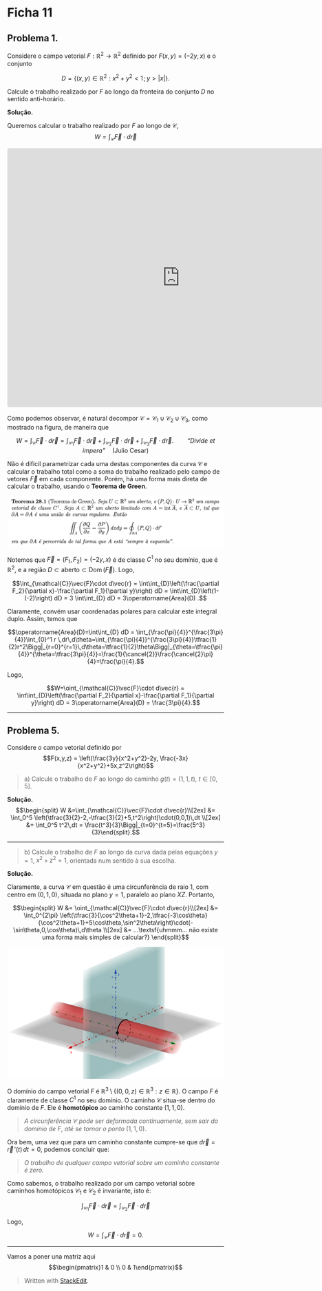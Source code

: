 # Ficha 11

## Problema 1.

Considere o campo vetorial $F:\mathbb{R}^2\to\mathbb{R}^2$ definido por $F(x,y)=(-2y,x)$ e o conjunto 

$$D=\{(x,y)\in\mathbb{R}^2 : x^2+y^2<1\,;\,y>\vert x\vert\}.$$ 

Calcule o trabalho realizado por $F$ ao longo da fronteira do conjunto $D$ no sentido anti-horário.

**Solução.**

Queremos calcular o trabalho realizado por $F$ ao longo de $\mathcal{C}$,
$$W=\int_{\mathcal{C}} \vec{F}\cdot d\vec{r}$$

<iframe src="https://www.geogebra.org/classic/njug6jft?embed" width="800" height="600" allowfullscreen style="border: 1px solid #e4e4e4;border-radius: 4px;" frameborder="0"></iframe>

Como podemos observar, é natural decompor $\mathcal{C}=\mathcal{C}_1\cup\mathcal{C}_2\cup\mathcal{C}_3$, como mostrado na figura, de maneira que 

$$W=\int_{\mathcal{C}} \vec{F}\cdot d\vec{r}=\int_{\mathcal{C}_1} \vec{F}\cdot d\vec{r} + \int_{\mathcal{C}_2} \vec{F}\cdot d\vec{r} + \int_{\mathcal{C}_3} \vec{F}\cdot d\vec{r}.\qquad\textit{``Divide et impera"}\quad (\textsf{Julio Cesar})$$

Não é dificil parametrizar cada uma destas componentes da curva $\mathcal{C}$ e calcular o trabalho total como a soma do trabalho realizado pelo campo de vetores $\vec{F}$ em cada componente. Porém, há uma forma mais direta de calcular o trabalho, usando o **Teorema de Green**. 

![Teorema de Green](https://raw.githubusercontent.com/jarpepegit/Tutoring/main/Francisco/TeoremaGreen.png)

Notemos que $\vec{F}=(F_1,F_2)=(-2y,x)$ é de classe $C^1$ no seu domínio, que é $\mathbb{R}^2$, e a região $D\subset\textsf{aberto}\subset\operatorname{Dom}(\vec{F})$. Logo, 

$$\int_{\mathcal{C}}\vec{F}\cdot d\vec{r} = \int\int_{D}\left(\frac{\partial F_2}{\partial x}-\frac{\partial F_1}{\partial y}\right) dD = \int\int_{D}\left(1-(-2)\right) dD = 3 \int\int_{D} dD = 3\operatorname{Area}(D) .$$

Claramente, convém usar coordenadas polares para calcular este integral duplo. Assim, temos que

$$\operatorname{Area}(D)=\int\int_{D} dD = \int_{\frac{\pi}{4}}^{\frac{3\pi}{4}}\int_{0}^1 r \,dr\,d\theta=\int_{\frac{\pi}{4}}^{\frac{3\pi}{4}}\tfrac{1}{2}r^2\Bigg|_{r=0}^{r=1}\,d\theta=\tfrac{1}{2}\theta\Bigg|_{\theta=\tfrac{\pi}{4}}^{\theta=\tfrac{3\pi}{4}}=\frac{1}{\cancel{2}}\frac{\cancel{2}\pi}{4}=\frac{\pi}{4}.$$

Logo, 

$$W=\oint_{\mathcal{C}}\vec{F}\cdot d\vec{r} =  \int\int_{D}\left(\frac{\partial F_2}{\partial x}-\frac{\partial F_1}{\partial y}\right) dD = 3\operatorname{Area}(D) = \frac{3\pi}{4}.$$

---

## Problema 5.
Considere o campo vetorial definido por
$$F(x,y,z) = \left(\frac{3y}{x^2+y^2}-2y, \frac{-3x}{x^2+y^2}+5x,z^2\right)$$

> a) Calcule o trabalho de $F$ ao longo do caminho $g(t)=(1,1,t)$, $t\in[0,5]$.

**Solução.**
$$\begin{split} W &=\int_{\mathcal{C}}\vec{F}\cdot d\vec{r}\\[2ex] 
&= \int_0^5 \left(\tfrac{3}{2}-2,-\tfrac{3}{2}+5,t^2\right)\cdot(0,0,1)\,dt \\[2ex] 
&= \int_0^5 t^2\,dt = \frac{t^3}{3}\Bigg|_{t=0}^{t=5}=\frac{5^3}{3}\end{split}.$$

---
> b) Calcule o trabalho de $F$ ao longo da curva dada pelas equações $y=1$, $x^2+z^2=1$, orientada num sentido à sua escolha.

**Solução.**

Claramente, a curva $\mathcal{C}$ em questão é uma circunferência de raio $1$, com centro em $(0,1,0)$, situada no plano $y=1$, paralelo ao plano $XZ$. Portanto, 

$$\begin{split} W &= \oint_{\mathcal{C}}\vec{F}\cdot d\vec{r}\\[2ex]
&= \int_0^{2\pi} \left(\tfrac{3}{\cos^2\theta+1}-2,\tfrac{-3\cos\theta}{\cos^2\theta+1}+5\cos\theta,\sin^2\theta\right)\cdot(-\sin\theta,0,\cos\theta)\,d\theta \\[2ex]
&= ...\textsf{uhmmm... não existe uma forma mais simples de calcular?}
\end{split}$$

![Cilindro intersectado com o plano](https://raw.githubusercontent.com/jarpepegit/Tutoring/main/Francisco/CilindroPlano.png)

O domínio do campo vetorial $F$ é $\mathbb{R}^3\setminus\{(0,0,z)\in\mathbb{R}^3: z\in\mathbb{R}\}$. O  campo $F$ é claramente de classe $C^1$ no seu domínio.  O caminho $\mathcal{C}$ situa-se dentro do domínio de $F$. Ele é **homotópico** ao caminho constante $(1,1,0)$. 

> *A circunferência* $\mathcal{C}$ *pode ser deformada continuamente, sem sair do domínio de* $F$, *até se tornar o ponto* $(1,1,0)$. 

Ora bem, uma vez que para um caminho constante cumpre-se que $d\vec{r}=\vec{r}\,'(t)\,dt = 0$, podemos concluir que:

> *O trabalho de qualquer campo vetorial sobre um caminho constante é zero.*

Como sabemos, o trabalho realizado por um campo vetorial sobre caminhos homotópicos $\mathcal{C}_1$ e $\mathcal{C}_2$ é invariante, isto é:

$$\int_{\mathcal{C}_1}\vec{F}\cdot d\vec{r}=\int_{\mathcal{C}_2}\vec{F}\cdot d\vec{r}$$

Logo, 

$$W=\int_{\mathcal{C}}\vec{F}\cdot d\vec{r} = 0.$$

----

Vamos a poner una matriz aqui
$$\begin{pmatrix}1 & 0 \\ 0 & 1\end{pmatrix}$$


> Written with [StackEdit](https://stackedit.io/).
<!--stackedit_data:
eyJoaXN0b3J5IjpbLTE4NTA3NDg0MDgsNTAzMzgzODkwXX0=
-->